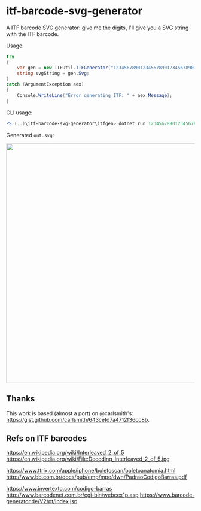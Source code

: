 # itf-barcode-svg-generator
A ITF barcode SVG generator: give me the digits, I'll give you a SVG string with the ITF barcode.

Usage:
```cs
try
{
    var gen = new ITFUtil.ITFGenerator("12345678901234567890123456789012345678901234");
    string svgString = gen.Svg;
}
catch (ArgumentException aex)
{
    Console.WriteLine("Error generating ITF: " + aex.Message);
}
 ```

CLI usage:
```powershell
PS (..)\itf-barcode-svg-generator\itfgen> dotnet run 12345678901234567890123456789012345678901234 > out.svg
```

Generated `out.svg`:

<img src="out.svg" width="640" />

## Thanks

This work is based (almost a port) on @carlsmith's: https://gist.github.com/carlsmith/643cefd7a4712f36cc8b.

## Refs on ITF barcodes

https://en.wikipedia.org/wiki/Interleaved_2_of_5
https://en.wikipedia.org/wiki/File:Decoding_Interleaved_2_of_5.jpg

https://www.ttrix.com/apple/iphone/boletoscan/boletoanatomia.html
http://www.bb.com.br/docs/pub/emp/mpe/dwn/PadraoCodigoBarras.pdf

https://www.invertexto.com/codigo-barras
http://www.barcodenet.com.br/cgi-bin/webcex1p.asp
https://www.barcode-generator.de/V2/pt/index.jsp